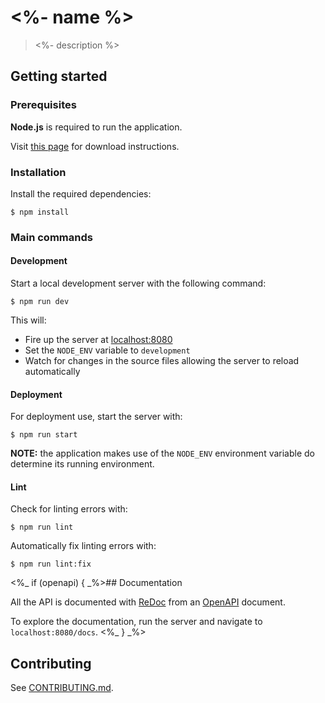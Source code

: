 # <%- name %>

> <%- description %>

## Getting started

### Prerequisites

**Node.js** is required to run the application.

Visit [this page](https://nodejs.org/en/download/) for download instructions.

### Installation

Install the required dependencies:

`$ npm install`

### Main commands

#### Development

Start a local development server with the following command:

`$ npm run dev`

This will:

- Fire up the server at [localhost:8080](http://localhost:8080)
- Set the `NODE_ENV` variable to `development`
- Watch for changes in the source files allowing the server to reload automatically

#### Deployment

For deployment use, start the server with:

`$ npm run start`

**NOTE:** the application makes use of the `NODE_ENV` environment variable do determine its running environment.

#### Lint

Check for linting errors with:

`$ npm run lint`

Automatically fix linting errors with:

`$ npm run lint:fix`

<%_ if (openapi) { _%>## Documentation

All the API is documented with [ReDoc](https://github.com/Rebilly/ReDoc) from an [OpenAPI](https://swagger.io/specification/) document.

To explore the documentation, run the server and navigate to `localhost:8080/docs`.
<%_ } _%>

## Contributing

See [CONTRIBUTING.md](CONTRIBUTING.md).
